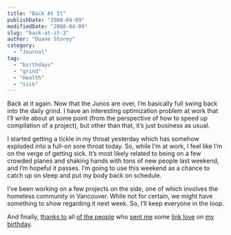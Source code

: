 ```yaml
---
title: "Back At It"
publishDate: "2008-04-09"
modifiedDate: "2008-04-09"
slug: "back-at-it-3"
author: "Duane Storey"
category:
  - "Journal"
tag:
  - "birthdays"
  - "grind"
  - "Health"
  - "sick"
---
```


Back at it again. Now that the Junos are over, I’m basically full swing back into the daily grind. I have an interesting optimization problem at work that I’ll write about at some point (from the perspective of how to speed up compilation of a project), but other than that, it’s just business as usual.

I started getting a tickle in my throat yesterday which has somehow exploded into a full-on sore throat today. So, while I’m at work, I feel like I’m on the verge of getting sick. It’s most likely related to being on a few crowded planes and shaking hands with tons of new people last weekend, and I’m hopeful it passes. I’m going to use this weekend as a chance to catch up on sleep and put my body back on schedule.

I’ve been working on a few projects on the side, one of which involves the homeless community in Vancouver. While not for certain, we might have something to show regarding it next week. So, I’ll keep everyone in the loop.

And finally, [thanks to](http://www.keira-anne.com/2008/04/07/you-cant-trust-mondays/) all [of the people](http://www.miss604.com/2008/04/happy-birthday-duane.html) who [sent me](http://www.tonypierce.com/blog/2008/04/yesterday-was-mr-duane-storeys-birthday.htm) some [link love](http://johnbollwitt.com/2008/04/07/duane-does-the-2008-junos/) on [my birthday](http://www.matthewgood.org/2008/04/woops-2/).